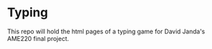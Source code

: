 # Typing
This repo will hold the html pages of a typing game for David Janda's AME220 final project.
